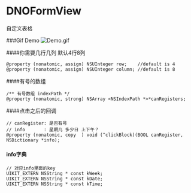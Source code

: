 # DNOFormView
自定义表格

###Gif Demo
![Demo.gif](https://raw.githubusercontent.com/imagons/DNOFormView/master/formView.gif)


####你需要几行几列 默认4行8列
```objc
@property (nonatomic, assign) NSUInteger row;    //default is 4
@property (nonatomic, assign) NSUInteger column; //default is 8
```


####有号的数组
```objc
/** 有号数组 indexPath */
@property (nonatomic, strong) NSArray <NSIndexPath *>*canRegisters;
```

####点击之后的回调
```objc
// canRegister: 是否有号
// info       : 星期几 多少日 上下午？
@property (nonatomic, copy  ) void (^clickBlock)(BOOL canRegister, NSDictionary *info);
```

#### info字典
```objc
// 对应info里面的key
UIKIT_EXTERN NSString * const kWeek;
UIKIT_EXTERN NSString * const kDate;
UIKIT_EXTERN NSString * const kTime;
```
